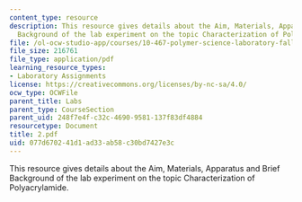 ```yaml
---
content_type: resource
description: This resource gives details about the Aim, Materials, Apparatus and Brief
  Background of the lab experiment on the topic Characterization of Polyacrylamide.
file: /ol-ocw-studio-app/courses/10-467-polymer-science-laboratory-fall-2005/077d670241d1ad33ab58c30bd7427e3c_2.pdf
file_size: 216761
file_type: application/pdf
learning_resource_types:
- Laboratory Assignments
license: https://creativecommons.org/licenses/by-nc-sa/4.0/
ocw_type: OCWFile
parent_title: Labs
parent_type: CourseSection
parent_uid: 248f7e4f-c32c-4690-9581-137f83df4884
resourcetype: Document
title: 2.pdf
uid: 077d6702-41d1-ad33-ab58-c30bd7427e3c
---
```

This resource gives details about the Aim, Materials, Apparatus and Brief Background of the lab experiment on the topic Characterization of Polyacrylamide.
